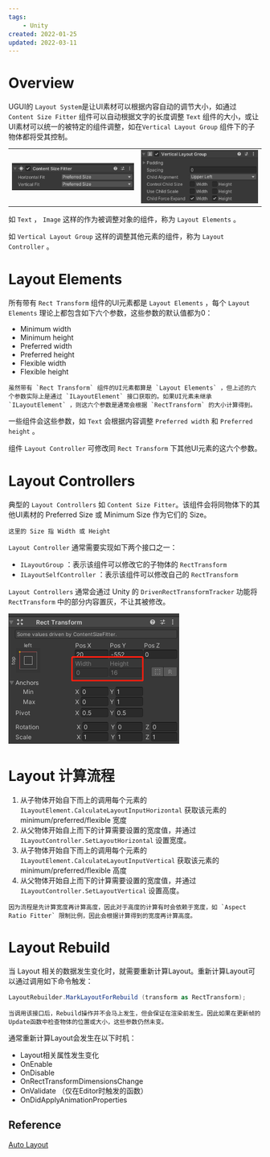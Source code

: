 ```yaml
---
tags:
    - Unity
created: 2022-01-25
updated: 2022-03-11
---
```


# Overview

UGUI的 `Layout System`是让UI素材可以根据内容自动的调节大小，如通过 `Content Size Fitter` 组件可以自动根据文字的长度调整 `Text` 组件的大小，或让UI素材可以统一的被特定的组件调整，如在`Vertical Layout Group` 组件下的子物体都将受其控制。

|                                                                      |                                                                          |
| -------------------------------------------------------------------- | ------------------------------------------------------------------------ |
| ![](../assets/UGUI%20Layout%20Elements%20or%20Controllers/Untitled.png) | ![](../assets/UGUI%20Layout%20Elements%20or%20Controllers/Untitled%201.png) | 

如 `Text` ， `Image` 这样的作为被调整对象的组件，称为 `Layout Elements` 。

如 `Vertical Layout Group` 这样的调整其他元素的组件，称为 `Layout Controller` 。

# Layout Elements

所有带有 `Rect Transform` 组件的UI元素都是 `Layout Elements` ，每个 `Layout Elements` 理论上都包含如下六个参数，这些参数的默认值都为0：

-   Minimum width
-   Minimum height
-   Preferred width
-   Preferred height
-   Flexible width
-   Flexible height

```ad-warning
虽然带有 `Rect Transform` 组件的UI元素都算是 `Layout Elements` ，但上述的六个参数实际上是通过 `ILayoutElement` 接口获取的。如果UI元素未继承 `ILayoutElement` ，则这六个参数是通常会根据 `RectTransform` 的大小计算得到。
```

一些组件会这些参数，如 `Text` 会根据内容调整 `Preferred width` 和 `Preferred height` 。

组件 `Layout Controller` 可修改同 `Rect Transform` 下其他UI元素的这六个参数。

# Layout Controllers

典型的 `Layout Controllers` 如 `Content Size Fitter`。该组件会将同物体下的其他UI素材的 Preferred Size 或 Minimum Size 作为它们的 Size。

```ad-warning
这里的 Size 指 Width 或 Height
```

`Layout Controller` 通常需要实现如下两个接口之一：

-   `ILayoutGroup` ：表示该组件可以修改它的子物体的 `RectTransform`
-   `ILayoutSelfController` ：表示该组件可以修改自己的 `RectTransform`

`Layout Controllers` 通常会通过 Unity 的 `DrivenRectTransformTracker` 功能将 `RectTransform` 中的部分内容置灰，不让其被修改。

![|400](../assets/UGUI%20Layout%20Elements%20or%20Controllers/Untitled%202.png)

# Layout 计算流程

1.  从子物体开始自下而上的调用每个元素的 `ILayoutElement.CalculateLayoutInputHorizontal` 获取该元素的 minimum/preferred/flexible 宽度
2.  从父物体开始自上而下的计算需要设置的宽度值，并通过 `ILayoutController.SetLayoutHorizontal` 设置宽度。
3.  从子物体开始自下而上的调用每个元素的 `ILayoutElement.CalculateLayoutInputVertical` 获取该元素的 minimum/preferred/flexible 高度
4.  从父物体开始自上而下的计算需要设置的宽度值，并通过 `ILayoutController.SetLayoutVertical` 设置高度。

```ad-warning
因为流程是先计算宽度再计算高度，因此对于高度的计算有时会依赖于宽度，如 `Aspect Ratio Fitter` 限制比例，因此会根据计算得到的宽度再计算高度。
```

# Layout Rebuild

当 Layout 相关的数据发生变化时，就需要重新计算Layout。重新计算Layout可以通过调用如下命令触发：

```csharp
LayoutRebuilder.MarkLayoutForRebuild (transform as RectTransform);
```

```ad-warning
当调用该接口后，Rebuild操作并不会马上发生，但会保证在渲染前发生。因此如果在更新帧的Update函数中检查物体的位置或大小，这些参数仍然未变。
```

通常重新计算Layout会发生在以下时机：

-   Layout相关属性发生变化
-   OnEnable
-   OnDisable
-   OnRectTransformDimensionsChange
-   OnValidate （仅在Editor时触发的函数）
-   OnDidApplyAnimationProperties

## Reference

[Auto Layout](https://docs.unity3d.com/Packages/com.unity.ugui@1.0/manual/UIAutoLayout.html)